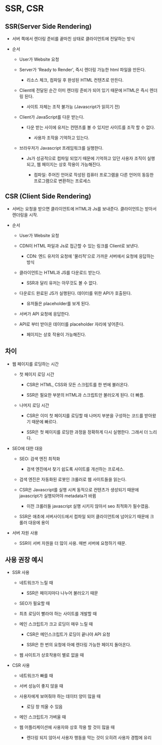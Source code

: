 # SSR, CSR



## SSR(Server Side Rendering)

- 서버 쪽에서 렌더링 준비를 끝마친 상태로 클라이언트에 전달하는 방식

- 순서
  
  - User가 Website 요청
  
  - Server가 'Ready to Render', 즉시 렌더링 가능한 html 파일을 만든다.
    
    - 리소스 체크, 컴파일 후 완성된 HTML 컨텐츠로 만든다.
  
  - Client에 전달된 순간 이미 렌더링 준비가 되어 있기 때문에 HTML은 즉시 렌더링 된다.
    
    - 사이트 자체는 조작 불가능 (Javascript가 읽히기 전)
  
  - Client가 JavaScript를 다운 받는다.
    
    - 다운 받는 사이에 유저는 컨텐츠를 볼 수 있지만 사이트를 조작 할 수 없다.
      
      - 사용자 조작을 기억하고 있는다.
  
  - 브라우저가 Javascript 프레임워크를 실행한다.
    
    - Js가 성공적으로 컴파일 되었기 때문에 기억하고 있던 사용자 조직이 실행되고, 웹 페이지는 상호 작용이 가능해진다.
      
      - 컴파일: 주어진 언어로 작성된 컴퓨터 프로그램을 다른 언어의 동등한 프로그램으로 변환하는 프로세스



## CSR (Client Side Rendering)

- 서버는 요청을 받으면 클라이언트에 HTML과 Js를 보내준다. 클라이언트는 받아서 렌더링을 시작.

- 순서
  
  - User가 Website 요청
  
  - CDN이 HTML 파일과 Js로 접근할 수 있는 링크를 Client로 보낸다.
    
    - CDN: 엔드 유저의 요청에 '물리적'으로 가까운 서버에서 요청에 응답하는 방식
  
  - 클라이언트는 HTML과 JS를 다운로드 받는다.
    
    - SSR과 달리 유저는 아무것도 볼 수 없다.
  
  - 다운로드 완료된 JS가 실행된다. 데이터를 위한 API가 호출된다.
    
    - 유저들은 placeholder를 보게 된다.
  
  - 서버가 API 요청에 응답한다.
  
  - API로 부터 받아온 데이터를 placeholder 자리에 넣어준다.
    
    - 페이지는 상호 작용이 가능해진다.

## 차이

- 웹 페이지를 로딩하는 시간
  
  - 첫 페이지 로딩 시간
    
    - CSR은 HTML, CSS와 모든 스크립트를 한 번에 불러온다.
    
    - SSR은 필요한 부분의 HTML과 스크립트만 불러오게 된다. 더 빠름.
  
  - 나머지 로딩 시간
    
    - CSR은 이미 첫 페이지를 로딩할 때 나머지 부분을 구성하는 코드를 받아왔기 때문에 빠르다.
    
    - SSR은 첫 페이지를 로딩한 과정을 정확하게 다시 실행한다. 그래서 더 느리다.

- SEO에 대한 대응
  
  - SEO: 검색 엔진 최적화
    
    - 검색 엔진에서 찾기 쉽도록 사이트를 개선하는 프로세스.
  
  - 검색 엔진은 자동화된 로봇인 크롤러로 웹 사이트들을 읽는다.
  
  - CSR은 Javascript를 실행 시켜 동적으로 컨텐츠가 생성되기 때문에 javascript가 실행되어야 metadata가 바뀜
    
    - 이전 크롤러들 javascript 실행 시키지 않아서 seo 최적화가 필수였음.
  
  - SSR은 애초에 서버사이드에서 컴파일 되어 클라이언트에 넘어오기 때문에 크롤러 대응에 용이

- 서버 자원 사용
  
  - SSR이 서버 자원을 더 많이 사용. 매번 서버에 요청하기 때문.



## 사용 권장 예시

- SSR 사용
  
  - 네트워크가 느릴 때
    
    - SSR은 페이지마다 나누어 불러오기 때문
  
  - SEO가 필요할 때
  
  - 최초 로딩이 빨라야 하는 사이트를 개발할 때
  
  - 메인 스크립트가 크고 로딩이 매우 느릴 때
    
    - CSR은 메인스크립트가 로딩이 끝나야 API 요청
    
    - SSR은 한 번의 요청에 아예 렌더링 가능한 페이지 돌아온다.
  
  - 웹 사이트가 상호작용이 별로 없을 때

- CSR 사용
  
  - 네트워크가 빠를 때
  
  - 서버 성능이 좋지 않을 때
  
  - 사용자에게 보여줘야 하는 데이터 양이 많을 때
    
    - 로딩 창 띄울 수 있음
  
  - 메인 스크립트가 가벼울 때
  
  - 웹 어플리케이션에 사용자와 상호 작용 할 것이 많을 때
    
    - 렌더링 되지 않아서 사용자 행동을 막는 것이 오히려 사용자 경험에 유리
